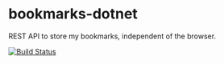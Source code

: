 # bookmarks-dotnet

REST API to store my bookmarks, independent of the browser.

[![Build Status](https://dev.azure.com/henrikbinggl/bookmarks-dotnet/_apis/build/status/bihe.bookmarks-dotnet?branchName=master)](https://dev.azure.com/henrikbinggl/bookmarks-dotnet/_build/latest?definitionId=8&branchName=master)
